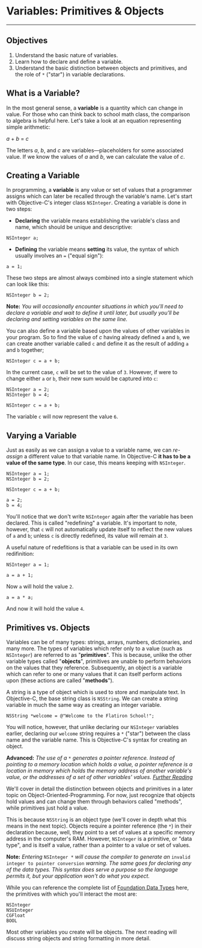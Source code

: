 # Variables: Primitives & Objects
----

## Objectives

1. Understand the basic nature of variables.
2. Learn how to declare and define a variable.
3. Understand the basic distinction between objects and primitives, and the role of `*` ("star") in variable declarations.


## What is a Variable?

In the most general sense, a **variable** is a quantity which can change in value. For those who can think back to school math class, the comparison to algebra is helpful here. Let's take a look at an equation representing simple arithmetic:

*a* + *b* = *c*

The letters *a*, *b*, and *c* are variables—placeholders for some associated value. If we know the values of *a* and *b*, we can calculate the value of *c*.

## Creating a Variable

In programming, a **variable** is any value or set of values that a programmer assigns which can later be recalled through the variable's name. Let's start with Objective-C's integer class `NSInteger`. Creating a variable is done in two steps:

* **Declaring** the variable means establishing the variable's class and name, which should be unique and descriptive:

```objc
NSInteger a;
```

* **Defining** the variable means **setting** its value, the syntax of which usually involves an `=` ("equal sign"):

```objc
a = 1;
```

These two steps are almost always combined into a single statement which can look like this:

```objc
NSInteger b = 2;
```
**Note:** *You will occasionally encounter situations in which you'll need to declare a variable and wait to define it until later, but usually you'll be declaring and setting variables on the same line.*

You can also define a variable based upon the values of other variables in your program. So to find the value of *c* having already defined `a` and `b`, we can create another variable called `c` and define it as the result of adding `a` and `b` together;

```objc
NSInteger c = a + b;
```
In the current case, `c` will be set to the value of `3`. However, if were to change either `a` or `b`, their new sum would be captured into `c`:

```objc
NSInteger a = 2;
NSInteger b = 4;

NSInteger c = a + b;
```
The variable `c` will now represent the value `6`.

## Varying a Variable
Just as easily as we can assign a value to a variable name, we can *re-assign* a different value to that variable name. In Objective-C **it has to be a value of the same type**. In our case, this means keeping with `NSInteger`.

```objc
NSInteger a = 1;
NSInteger b = 2;

NSInteger c = a + b;

a = 2;
b = 4;
```
You'll notice that we don't write `NSInteger` again after the variable has been declared. This is called "redefining" a variable. It's important to note, however, that `c` will not automatically update itself to reflect the new values of `a` and `b`; unless `c` is directly redefined, its value will remain at `3`.

A useful nature of redefitions is that a variable can be used in its own redifinition:

```objc
NSInteger a = 1;

a = a + 1;
```
Now `a` will hold the value `2`.

```objc
a = a * a;
```
And now it will hold the value `4`.

## Primitives vs. Objects

Variables can be of many types: strings, arrays, numbers, dictionaries, and many more. The types of variables which refer only to a value (such as `NSInteger`) are referred to as "**primitives**". This is because, unlike the other variable types called "**objects**", primitives are unable to perform behaviors on the values that they reference. Subsequently, an object is a variable which can refer to one or many values that it can itself perform actions upon (these actions are called "**methods**"). 

A string is a type of object which is used to store and manipulate text. In Objective-C, the base string class is `NSString`. We can create a string variable in much the same way as creating an integer variable.

```objc
NSString *welcome = @"Welcome to the Flatiron School!";
```
You will notice, however, that unlike declaring our `NSInteger` variables earlier, declaring our `welcome` string requires a `*` ("star") between the class name and the variable name. This is Objective-C's syntax for creating an object.

**Advanced:** *The use of a* `*` *generates a pointer reference. Instead of pointing to a memory location which holds a value, a pointer reference is a location in memory which holds the memory address of another variable's value, or the addresses of a set of other variables' values. [Further Reading](http://www.drdobbs.com/mobile/pointers-in-objective-c/225700236)*

We'll cover in detail the distinction between objects and primitives in a later topic on Object-Oriented-Programming. For now, just recognize that objects hold values and can change them through behaviors called "methods", while primitives just hold a value.

This is because `NSString` is an object type (we'll cover in depth what this means in the next topic). Objects require a pointer reference (the `*`) in their declaration because, well, they point to a set of values at a specific memory address in the computer's RAM. However, `NSInteger` is a primitive, or "data type", and is itself a value, rather than a pointer to a value or set of values.

**Note:** *Entering* `NSInteger *` *will cause the compiler to generate an* `invalid integer to pointer conversion` *warning. The same goes for declaring any of the data types. This syntax does serve a purpose so the language permits it, but your application won't do what you expect.*

While you can reference the complete list of [Foundation Data Types](https://developer.apple.com/library/mac/documentation/Cocoa/Reference/Foundation/Miscellaneous/Foundation_DataTypes/index.html#//apple_ref/doc/c_ref/NSTimeInterval) here, the primitives with which you'll interact the most are:

```objc
NSInteger
NSUInteger
CGFloat
BOOL
```
Most other variables you create will be objects. The next reading will discuss string objects and string formatting in more detail.
